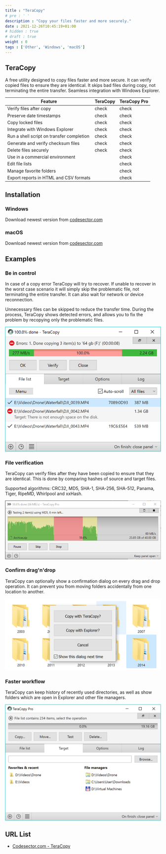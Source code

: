 ```yaml
---
title : "TeraCopy"
# pre : ' '
description : "Copy your files faster and more securely."
date : 2021-12-26T10:45:19+01:00
# hidden : true
# draft : true
weight : 0
tags : ['Other', 'Windows', 'macOS']
---
```


## TeraCopy

A free utility designed to copy files faster and more secure. It can verify copied files to ensure they are identical. It skips bad files during copy, not terminating the entire transfer. Seamless integration with Windows Explorer.

| Feature                                   | TeraCopy | TeraCopy Pro |
| ----------------------------------------- | -------- | ------------ |
| Verify files after copy                   | check    | check        |
| Preserve date timestamps                  | check    | check        |
| Copy locked files                         | check    | check        |
| Integrate with Windows Explorer           | check    | check        |
| Run a shell script on transfer completion | check    | check        |
| Generate and verify checksum files        | check    | check        |
| Delete files securely                     | check    | check        |
| Use in a commercial environment           |          | check        |
| Edit file lists                           |          | check        |
| Manage favorite folders                   |          | check        |
| Export reports in HTML and CSV formats    |          | check        |

## Installation

### Windows

Download newest version from [codesector.com](https://www.codesector.com/teracopy)

### macOS

Download newest version from [codesector.com](https://www.codesector.com/teracopy-for-mac)

## Examples

### Be in control

In case of a copy error TeraCopy will try to recover. If unable to recover in the worst case scenario it will simply skip the problematic file, not terminating the entire transfer. It can also wait for network or device reconnection.

Unnecessary files can be skipped to reduce the transfer time. During the process, TeraCopy shows detected errors, and allows you to fix the problem by recopying only the problematic files.

![Example](images/example1.png)

### File verification

TeraCopy can verify files after they have been copied to ensure that they are identical. This is done by comparing hashes of source and target files.

Supported algorithms: CRC32, MD5, SHA-1, SHA-256, SHA-512, Panama, Tiger, RipeMD, Whirlpool and xxHash.

![Example](images/example2.png)

### Confirm drag'n'drop

TeraCopy can optionally show a confirmation dialog on every drag and drop operation. It can prevent you from moving folders accidentally from one location to another.

![Example](images/example3.png)

### Faster workflow

TeraCopy can keep history of recently used directories, as well as show folders which are open in Explorer and other file managers.

![Example](images/example4.png)

## URL List

- [Codesector.com - TeraCopy](https://www.codesector.com/teracopy)
